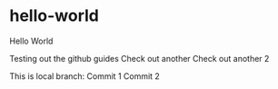 # hello-world
Hello World

Testing out the github guides
Check out another
Check out another 2

This is local branch:
Commit 1
Commit 2